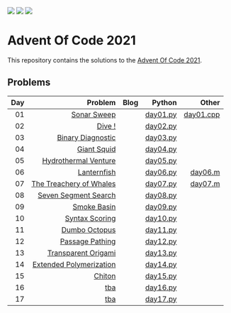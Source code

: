 ![](https://img.shields.io/badge/stars%20⭐-30-yellow)
![](https://img.shields.io/badge/day%20📅-15-blue) 
![](https://img.shields.io/badge/days%20completed-15-red)
# Advent Of Code 2021

This repository contains the solutions to the [Advent Of Code 2021](https://adventofcode.com/2021).

## Problems

|  Day |                                                         Problem | Blog |                                                                                                                        Python |                                                                                                                       Other |
| ---: | --------------------------------------------------------------: | ---: | ----------------------------------------------------------------------------------------------------------------------------: | --------------------------------------------------------------------------------------------------------------------------: |
|   01 |              [Sonar Sweep](https://adventofcode.com/2021/day/1) |      |  [day01.py](https://github.com/sotsoguk/AdventOfCode2021/blob/bfc404d3724aa8eff5255f8d3fe4a4f1d6ace98c/python/day01/day01.py) | [day01.cpp](https://github.com/sotsoguk/AdventOfCode2021/blob/bfc404d3724aa8eff5255f8d3fe4a4f1d6ace98c/cpp/day01/day01.cpp) |
|   02 |                   [Dive !](https://adventofcode.com/2021/day/2) |      |  [day02.py](https://github.com/sotsoguk/AdventOfCode2021/blob/bfc404d3724aa8eff5255f8d3fe4a4f1d6ace98c/python/day02/day02.py) |                                                                                                                             |
|   03 |        [Binary Diagnostic](https://adventofcode.com/2021/day/3) |      |  [day03.py](https://github.com/sotsoguk/AdventOfCode2021/blob/58d49eaed5c5c6173e34b54b556fde8e395821e5/python/day03/day03.py) |                                                                                                                             |
|   04 |              [Giant Squid](https://adventofcode.com/2021/day/4) |      |  [day04.py](https://github.com/sotsoguk/AdventOfCode2021/blob/6dc32bde011b2e3665575668c1499273fcd7f387/python/day04/day04.py) |
|   05 |     [Hydrothermal Venture](https://adventofcode.com/2021/day/5) |      |  [day05.py](https://github.com/sotsoguk/AdventOfCode2021/blob/69e007a29958b21b12605ed58ea351ccb0d8f3b5/python/day05/day05.py) |
|   06 |              [Lanternfish](https://adventofcode.com/2021/day/6) |      | [day06.py ](https://github.com/sotsoguk/AdventOfCode2021/blob/36c224078a3370e5ea8383a74f71f1a334ed1077/python/day06/day06.py) |          [day06.m](https://github.com/sotsoguk/AdventOfCode2021/blob/36c224078a3370e5ea8383a74f71f1a334ed1077/misc/day06.m) |
|   07 |  [The Treachery of Whales](https://adventofcode.com/2021/day/7) |      |  [day07.py](https://github.com/sotsoguk/AdventOfCode2021/blob/a6102d061994ce5dc1f5dddfa881b65cac40b209/python/day07/day07.py) |          [day07.m](https://github.com/sotsoguk/AdventOfCode2021/blob/a6102d061994ce5dc1f5dddfa881b65cac40b209/misc/day07.m) |
|   08 |     [Seven Segment Search](https://adventofcode.com/2021/day/8) |      |                                      [day08.py](https://github.com/sotsoguk/AdventOfCode2021/blob/main/python/day08/day08.py) |
|   09 |              [Smoke Basin](https://adventofcode.com/2021/day/9) |      |                                      [day09.py](https://github.com/sotsoguk/AdventOfCode2021/blob/main/python/day09/day09.py) |
|   10 |          [Syntax Scoring](https://adventofcode.com/2021/day/10) |      |                                      [day10.py](https://github.com/sotsoguk/AdventOfCode2021/blob/main/python/day10/day10.py) |
|   11 |           [Dumbo Octopus](https://adventofcode.com/2021/day/11) |      |                                      [day11.py](https://github.com/sotsoguk/AdventOfCode2021/blob/main/python/day11/day11.py) |
|   12 |         [Passage Pathing](https://adventofcode.com/2021/day/12) |      |                                      [day12.py](https://github.com/sotsoguk/AdventOfCode2021/blob/main/python/day12/day12.py) |
|   13 |     [Transparent Origami](https://adventofcode.com/2021/day/13) |      |                                      [day13.py](https://github.com/sotsoguk/AdventOfCode2021/blob/main/python/day13/day13.py) |
|   14 | [Extended Polymerization](https://adventofcode.com/2021/day/14) |      |                                      [day14.py](https://github.com/sotsoguk/AdventOfCode2021/blob/main/python/day14/day14.py) |
|   15 |                  [Chiton](https://adventofcode.com/2021/day/15) |      |                                      [day15.py](https://github.com/sotsoguk/AdventOfCode2021/blob/main/python/day15/day15.py) |
|   16 |                     [tba](https://adventofcode.com/2021/day/16) |      |                                      [day16.py](https://github.com/sotsoguk/AdventOfCode2021/blob/main/python/day16/day16.py) |
|   17 |                     [tba](https://adventofcode.com/2021/day/17) |      |                                      [day17.py](https://github.com/sotsoguk/AdventOfCode2021/blob/main/python/day17/day17.py) |



